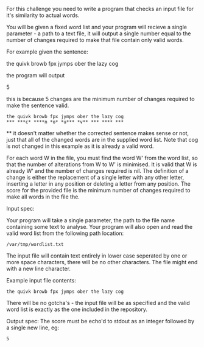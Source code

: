 For this challenge you need to write a program that checks an input file for it's similarity to actual words.

You will be given a fixed word list and your program will recieve a single parameter - a path to a text file, it will output a single number equal to  the number of changes required to make that file contain only valid words. 

For example given the sentence:

the quivk browb fpx jymps ober the lazy cog

the program will output 

5 

this is because 5 changes are the minimum number of changes required to make the sentence valid.

    the quivk browb fpx jymps ober the lazy cog
    *** ***c* ****n *o* *u*** *v** *** **** ***

** it doesn't matter whether the corrected sentence makes sense or not, just that all of the changed words are in the supplied word list. Note that cog is not changed in this example as it is already a valid word.

For each word W in the file, you must find the word W' from the word list, so that the number of alterations from W to W' is minimised. It is valid that W is already W' and the number of changes required is nil. The definition of a change is either the replacement of a single letter with any other letter, inserting a letter in any position or deleting a letter from any position. The score for the provided file is the minimum number of changes required to make all words in the file the.

Input spec:

Your program will take a single parameter, the path to the file name containing some text to analyse. Your program will also open and read the valid word list from the following path location:

    /var/tmp/wordlist.txt

The input file will contain text entirely in lower case seperated by one or more space characters, there will be no other characters. The file might end with a new line character.

Example input file contents:

    the quivk browb fpx jymps ober the lazy cog

There will be no gotcha's - the input file will be as specified and the valid word list is exactly as the one included in the repository.

Output spec:
The score must be echo'd to stdout as an integer followed by a single new line, eg:

    5
